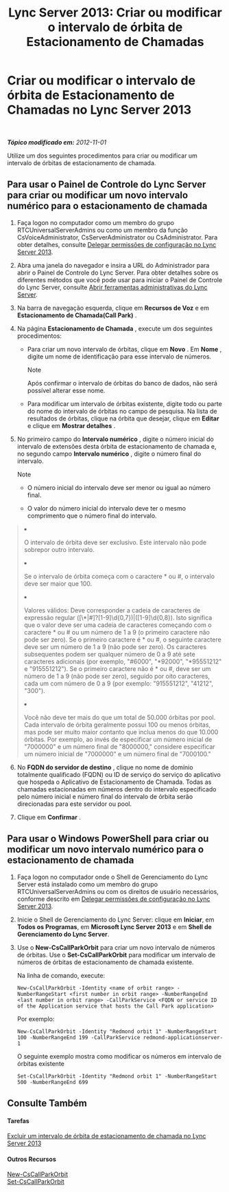 ﻿---
title: 'Lync Server 2013: Criar ou modificar o intervalo de órbita de Estacionamento de Chamadas'
TOCTitle: Criar ou modificar o intervalo de órbita de Estacionamento de Chamadas
ms:assetid: 549ec118-eee5-4333-9416-80929ec057e0
ms:mtpsurl: https://technet.microsoft.com/pt-br/library/Gg398361(v=OCS.15)
ms:contentKeyID: 49306737
ms.date: 05/19/2016
mtps_version: v=OCS.15
ms.translationtype: HT
---

# Criar ou modificar o intervalo de órbita de Estacionamento de Chamadas no Lync Server 2013

 

_**Tópico modificado em:** 2012-11-01_

Utilize um dos seguintes procedimentos para criar ou modificar um intervalo de órbitas de estacionamento de chamada.

## Para usar o Painel de Controle do Lync Server para criar ou modificar um novo intervalo numérico para o estacionamento de chamada

1.  Faça logon no computador como um membro do grupo RTCUniversalServerAdmins ou como um membro da função CsVoiceAdministrator, CsServerAdministrator ou CsAdministrator. Para obter detalhes, consulte [Delegar permissões de configuração no Lync Server 2013](lync-server-2013-delegate-setup-permissions.md).

2.  Abra uma janela do navegador e insira a URL do Administrador para abrir o Painel de Controle do Lync Server. Para obter detalhes sobre os diferentes métodos que você pode usar para iniciar o Painel de Controle do Lync Server, consulte [Abrir ferramentas administrativas do Lync Server](lync-server-2013-open-lync-server-administrative-tools.md).

3.  Na barra de navegação esquerda, clique em **Recursos de Voz** e em **Estacionamento de Chamada(Call Park)** .

4.  Na página **Estacionamento de Chamada** , execute um dos seguintes procedimentos:
    
      - Para criar um novo intervalo de órbitas, clique em **Novo** . Em **Nome** , digite um nome de identificação para esse intervalo de números.
        
        > [!NOTE]  
        > Após confirmar o intervalo de órbitas do banco de dados, não será possível alterar esse nome.    
      - Para modificar um intervalo de órbitas existente, digite todo ou parte do nome do intervalo de órbitas no campo de pesquisa. Na lista de resultados de órbitas, clique na órbita que desejar, clique em **Editar** e clique em **Mostrar detalhes** .

5.  No primeiro campo do **Intervalo numérico** , digite o número inicial do intervalo de extensões desta órbita de estacionamento de chamada e, no segundo campo **Intervalo numérico** , digite o número final do intervalo.
    
    > [!NOTE]  
    > <ul>    <li><p>O número inicial do intervalo deve ser menor ou igual ao número final.</p></li>    <li><p>O valor do número inicial do intervalo deve ter o mesmo comprimento que o número final do intervalo.</p></li>    
> <li><p>O intervalo de órbita deve ser exclusivo. Este intervalo não pode sobrepor outro intervalo.</p></li>    
> <li><p>Se o intervalo de órbita começa com o caractere * ou #, o intervalo deve ser maior que 100.</p></li>    
> 
> <li><p>Valores válidos: Deve corresponder a cadeia de caracteres de expressão regular ([\*|#]?[1-9]\d{0,7})|([1-9]\d{0,8}). Isto significa que o valor deve ser uma cadeia de caracteres começando com o caractere * ou # ou um número de 1 a 9 (o primeiro caractere não pode ser zero). Se o primeiro caractere é * ou #, o seguinte caractere deve ser um número de 1 a 9 (não pode ser zero). Os caracteres subsequentes podem ser qualquer número de 0 a 9 até sete caracteres adicionais (por exemplo, &quot;#6000&quot;, &quot;*92000&quot;, &quot;*95551212&quot; e &quot;915551212&quot;). Se o primeiro caractere não é * ou #, deve ser um número de 1 a 9 (não pode ser zero), seguido por oito caracteres, cada um com número de 0 a 9 (por exemplo: &quot;915551212&quot;, &quot;41212&quot;, &quot;300&quot;).</p></li>    
> 
> 
> <li><p>Você não deve ter mais do que um total de 50.000 órbitas por pool. Cada intervalo de órbita geralmente possui 100 ou menos órbitas, mas pode ser muito maior contanto que inclua menos do que 10.000 órbitas. Por exemplo, ao invés de especificar um número inicial de &quot;7000000&quot; e um número final de &quot;8000000,&quot; considere especificar um número inicial de &quot;7000000&quot; e um número final de &quot;7000100.&quot;</p></li>    </ul>


6.  No **FQDN do servidor de destino** , clique no nome de domínio totalmente qualificado (FQDN) ou ID de serviço do serviço do aplicativo que hospeda o Aplicativo de Estacionamento de Chamada. Todas as chamadas estacionadas em números dentro do intervalo especificado pelo número inicial e número final do intervalo de órbita serão direcionadas para este servidor ou pool.

7.  Clique em **Confirmar** .

## Para usar o Windows PowerShell para criar ou modificar um novo intervalo numérico para o estacionamento de chamada

1.  Faça logon no computador onde o Shell de Gerenciamento do Lync Server está instalado como um membro do grupo RTCUniversalServerAdmins ou com os direitos de usuário necessários, conforme descrito em [Delegar permissões de configuração no Lync Server 2013](lync-server-2013-delegate-setup-permissions.md).

2.  Inicie o Shell de Gerenciamento do Lync Server: clique em **Iniciar**, em **Todos os Programas**, em **Microsoft Lync Server 2013** e em **Shell de Gerenciamento do Lync Server**.

3.  Use o **New-CsCallParkOrbit** para criar um novo intervalo de números de órbitas. Use o **Set-CsCallParkOrbit** para modificar um intervalo de números de órbitas de estacionamento de chamada existente.
    
    Na linha de comando, execute:
    
        New-CsCallParkOrbit -Identity <name of orbit range> -NumberRangeStart <first number in orbit range> -NumberRangeEnd <last number in orbit range> -CallParkService <FQDN or service ID of the Application service that hosts the Call Park application>
    
    Por exemplo:
    
        New-CsCallParkOrbit -Identity "Redmond orbit 1" -NumberRangeStart 100 -NumberRangeEnd 199 -CallParkService redmond-applicationserver-1
    
    O seguinte exemplo mostra como modificar os números em intervalo de órbitas existente
    
        Set-CsCallParkOrbit -Identity "Redmond orbit 1" -NumberRangeStart 500 -NumberRangeEnd 699

## Consulte Também

#### Tarefas

[Excluir um intervalo de órbita de estacionamento de chamada no Lync Server 2013](lync-server-2013-delete-a-call-park-orbit-range.md)  

#### Outros Recursos

[New-CsCallParkOrbit](https://docs.microsoft.com/en-us/powershell/module/skype/New-CsCallParkOrbit)  
[Set-CsCallParkOrbit](https://docs.microsoft.com/en-us/powershell/module/skype/Set-CsCallParkOrbit)

